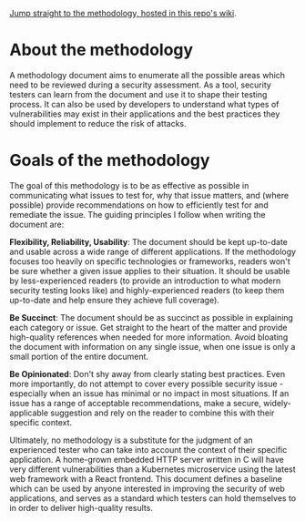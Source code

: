 [Jump straight to the methodology, hosted in this repo's wiki](https://github.com/tprynn/web-methodology/wiki).

# About the methodology

A methodology document aims to enumerate all the possible areas which need to be reviewed during a security assessment. As a tool, security testers can learn from the document and use it to shape their testing process. It can also be used by developers to understand what types of vulnerabilities may exist in their applications and the best practices they should implement to reduce the risk of attacks.

# Goals of the methodology

The goal of this methodology is to be as effective as possible in communicating what issues to test for, why that issue matters, and (where possible) provide recommendations on how to efficiently test for and remediate the issue. The guiding principles I follow when writing the document are:

**Flexibility, Reliability, Usability**: The document should be kept up-to-date and usable across a wide range of different applications. If the methodology focuses too heavily on specific technologies or frameworks, readers won't be sure whether a given issue applies to their situation. It should be usable by less-experienced readers (to provide an introduction to what modern security testing looks like) and highly-experienced readers (to keep them up-to-date and help ensure they achieve full coverage).

**Be Succinct**: The document should be as succinct as possible in explaining each category or issue. Get straight to the heart of the matter and provide high-quality references when needed for more information. Avoid bloating the document with information on any single issue, when one issue is only a small portion of the entire document.

**Be Opinionated**: Don't shy away from clearly stating best practices. Even more importantly, do not attempt to cover every possible security issue - especially when an issue has minimal or no impact in most situations. If an issue has a range of acceptable recommendations, make a secure, widely-applicable suggestion and rely on the reader to combine this with their specific context.

Ultimately, no methodology is a substitute for the judgment of an experienced tester who can take into account the context of their specific application. A home-grown embedded HTTP server written in C will have very different vulnerabilities than a Kubernetes microservice using the latest web framework with a React frontend. This document defines a baseline which can be used by anyone interested in improving the security of web applications, and serves as a standard which testers can hold themselves to in order to deliver high-quality results.
